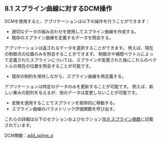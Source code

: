 ## 8.1 スプライン曲線に対するDCM操作

DCMを使用すると、アプリケーションは以下の操作を行うことができます：

- 適切なデータの組み合わせを使用してスプライン曲線を作成する。
- 既存のスプライン曲線を定義するデータを照会する。

アプリケーションは返されるデータを選択することができます。
例えば、現在の制御点の位置のみを照会することができます。
制御点や補間ベクトルによって定義されたスプラインについては、スプラインが変更された後にこれらのベクトルの現在の位置を照会することが可能です。
- 既存の制約を保持しながら、スプライン曲線を再定義する。

アプリケーションは特定のデータのみを更新することが可能です。
例えば、新しい重みの配列を与えるが、他のデータは変更しないことが可能です。
- 変換を適用することでスプラインを剛体的に移動する。
- スプライン曲線のパラメトリック評価関数を呼び出す。

これらの詳細は以下のセクションおよびセクション[16.6 スプライン関数](16.6._Spline_functions.md)に記載されています。

DCM関数：[add\_spline\_g](16.6._Spline_functions.md)
